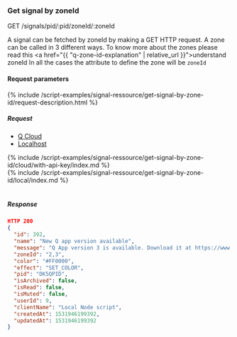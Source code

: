 

### Get signal by zoneId

<div class="endpoint-container">
GET /signals/pid/:pid/zoneId/:zoneId
</div>


A signal can be fetched by zoneId by making a GET HTTP request.
 A zone can be called in 3 different ways. To know more about the zones please read this <a href="{{ "q-zone-id-explanation"  | relative_url }}">understand zoneId</a>
In all the cases the attribute to define the zone will be `zoneId`



#### Request parameters
{% include /script-examples/signal-ressource/get-signal-by-zone-id/request-description.html %}

<a name="get-signal-by-zone-id-anchor" id="get-signal-by-zone-id-anchor" class="anchor"></a>

##### Request

<!-- Tab panes -->
<div class="tab-content cloud-or-local-tab-content">

<!-- Nav tabs -->
<ul class="nav nav-pills mb-3 cloud-or-local-nav" id="pills-tab" role="tablist">
  <li class="nav-item">
    <a class="nav-link cloud-server active" id="get-signal-by-zone-id-cloud-tab"  data-toggle="pill"  href="#get-signal-by-zone-id-cloud" role="tab" aria-controls="get-signal-by-zone-id-cloud" aria-selected="true">Q Cloud</a>
  </li>
  <li class="nav-item">
    <a class="nav-link localhost-server" id="get-signal-by-zone-id-local-tab"  data-toggle="pill"  href="#get-signal-by-zone-id-local"  role="tab" aria-controls="get-signal-by-zone-id-local" aria-selected="false">Localhost</a>
  </li>
</ul>

<!-- Cloud code example -->
<div class="tab-pane active" id="get-signal-by-zone-id-cloud" role="tabpanel" aria-labelledby="get-signal-by-zone-id-cloud-tab" markdown="1">
{% include /script-examples/signal-ressource/get-signal-by-zone-id/cloud/with-api-key/index.md %}
</div>

<!-- Local example -->
<div class="tab-pane" id="get-signal-by-zone-id-local" role="tabpanel" aria-labelledby="get-signal-by-zone-id-local-tab" markdown="1">
{% include /script-examples/signal-ressource/get-signal-by-zone-id/local/index.md %}
</div>
</div>
<br>

##### Response



<div class="code-response" markdown="1">

```json
HTTP 200
{
  "id": 392,
  "name": "New Q app version available",
  "message": "Q App version 3 is available. Download it at https://www.daskeyboard.io/get-started/download/",
  "zoneId": "2,3",
  "color": "#FF0000",
  "effect": "SET_COLOR",
  "pid": "DK5QPID",
  "isArchived": false,
  "isRead": false,
  "isMuted": false,
  "userId": 9,
  "clientName": "Local Node script",
  "createdAt": 1531946199392,
  "updatedAt": 1531946199392
}
```

</div>